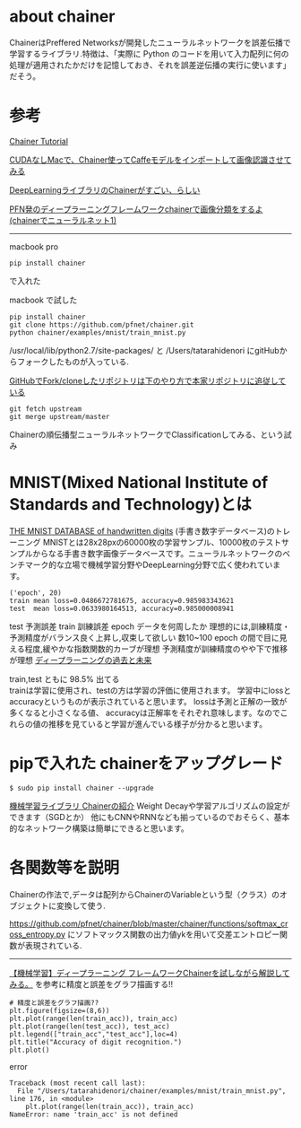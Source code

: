# about chainer
ChainerはPreffered Networksが開発したニューラルネットワークを誤差伝播で学習するライブラリ.特徴は、「実際に Python のコードを用いて入力配列に何の処理が適用されたかだけを記憶しておき、それを誤差逆伝播の実行に使います」だそう。

# 参考

[Chainer Tutorial](http://docs.chainer.org/en/latest/tutorial/index.html)

[CUDAなしMacで、Chainer使ってCaffeモデルをインポートして画像認識させてみる](http://d.hatena.ne.jp/shi3z/20150711/1436566217)


[DeepLearningライブラリのChainerがすごい、らしい](http://cvl-robot.hateblo.jp/entry/2015/06/11/223928)

[PFN発のディープラーニングフレームワークchainerで画像分類をするよ(chainerでニューラルネット1)](http://hi-king.hatenablog.com/entry/2015/06/11/021144)

***
macbook pro
```
pip install chainer
```
で入れた

macbook で試した
```
pip install chainer
git clone https://github.com/pfnet/chainer.git
python chainer/examples/mnist/train_mnist.py
```

/usr/local/lib/python2.7/site-packages/ と
/Users/tatarahidenori にgitHubからフォークしたものが入っている.

[GitHubでFork/cloneしたリポジトリは下のやり方で本家リポジトリに追従している](http://qiita.com/xtetsuji/items/555a1ef19ed21ee42873)
```
git fetch upstream
git merge upstream/master
```

Chainerの順伝播型ニューラルネットワークでClassificationしてみる、という試み

# MNIST(Mixed National Institute of Standards and Technology)とは
[THE MNIST DATABASE of handwritten digits](http://yann.lecun.com/exdb/mnist/)
(手書き数字データベース)のトレーニング
MNISTとは28x28pxの60000枚の学習サンプル、10000枚のテストサンプルからなる手書き数字画像データベースです。ニューラルネットワークのベンチマーク的な立場で機械学習分野やDeepLearning分野で広く使われています。

``` output
('epoch', 20)
train mean loss=0.0486672781675, accuracy=0.985983343621
test  mean loss=0.0633980164513, accuracy=0.985000008941
```
test 予測誤差 train 訓練誤差 epoch データを何周したか
理想的には,訓練精度・予測精度がバランス良く上昇し,収束して欲しい
数10~100 epoch の間で目に見える程度,緩やかな指数関数的カーブが理想
予測精度が訓練精度のやや下で推移が理想
[ディープラーニングの過去と未来](http://www.slideshare.net/nlab_utokyo/20150414seminar)

train,test ともに 98.5% 出てる  
trainは学習に使用され、testの方は学習の評価に使用されます。
学習中にlossとaccuracyというものが表示されていると思います。
lossは予測と正解の一致が多くなると小さくなる値、
accuracyは正解率をそれぞれ意味します。なのでこれらの値の推移を見ていると学習が進んでいる様子が分かると思います。

# pipで入れた chainerをアップグレード
```
$ sudo pip install chainer --upgrade
```
[機械学習ライブラリ Chainerの紹介](http://nonbiri-tereka.hatenablog.com/entry/2015/06/14/225706)
Weight Decayや学習アルゴリズムの設定ができます（SGDとか）
他にもCNNやRNNなども揃っているのでおそらく、基本的なネットワーク構築は簡単にできると思います。

# 各関数等を説明
Chainerの作法で,データは配列からChainerのVariableという型（クラス）のオブジェクトに変換して使う.

https://github.com/pfnet/chainer/blob/master/chainer/functions/softmax_cross_entropy.py にソフトマックス関数の出力値ykを用いて交差エントロピー関数が表現されている.
***
[【機械学習】ディープラーニング フレームワークChainerを試しながら解説してみる。](http://qiita.com/kenmatsu4/items/7b8d24d4c5144a686412)
を参考に精度と誤差をグラフ描画する!!

```
# 精度と誤差をグラフ描画??
plt.figure(figsize=(8,6))
plt.plot(range(len(train_acc)), train_acc)
plt.plot(range(len(test_acc)), test_acc)
plt.legend(["train_acc","test_acc"],loc=4)
plt.title("Accuracy of digit recognition.")
plt.plot()
```
error
```
Traceback (most recent call last):
  File "/Users/tatarahidenori/chainer/examples/mnist/train_mnist.py", line 176, in <module>
    plt.plot(range(len(train_acc)), train_acc)
NameError: name 'train_acc' is not defined
```
